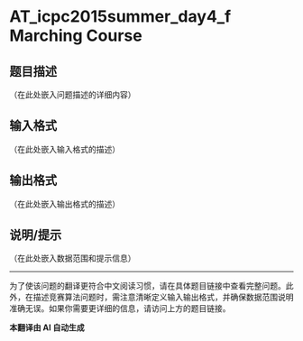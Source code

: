 # AT_icpc2015summer_day4_f Marching Course

## 题目描述

（在此处嵌入问题描述的详细内容）

## 输入格式

（在此处嵌入输入格式的描述）

## 输出格式

（在此处嵌入输出格式的描述）

## 说明/提示

（在此处嵌入数据范围和提示信息）

---

为了使该问题的翻译更符合中文阅读习惯，请在具体题目链接中查看完整问题。此外，在描述竞赛算法问题时，需注意清晰定义输入输出格式，并确保数据范围说明准确无误。如果你需要更详细的信息，请访问上方的题目链接。

 **本翻译由 AI 自动生成**